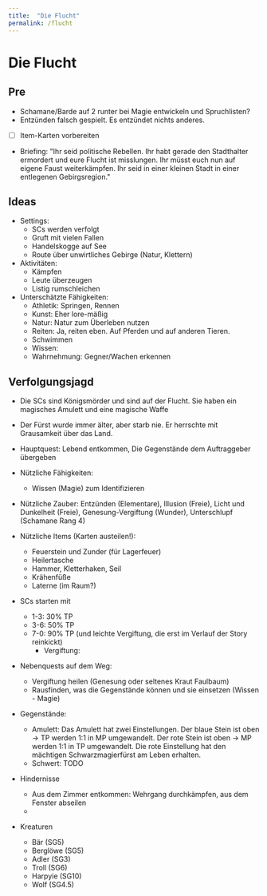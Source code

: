 ```yaml
---
title:  "Die Flucht"
permalink: /flucht
---
```


# Die Flucht
## Pre
- Schamane/Barde auf 2 runter bei Magie entwickeln und Spruchlisten?
- Entzünden falsch gespielt. Es entzündet nichts anderes.
- [ ] Item-Karten vorbereiten
- Briefing: "Ihr seid politische Rebellen. Ihr habt gerade den Stadthalter ermordert und eure Flucht ist misslungen. Ihr müsst euch nun auf eigene Faust weiterkämpfen. Ihr seid in einer kleinen Stadt in einer entlegenen Gebirgsregion."

## Ideas
- Settings:
  - SCs werden verfolgt
  - Gruft mit vielen Fallen
  - Handelskogge auf See
  - Route über unwirtliches Gebirge (Natur, Klettern)
- Aktivitäten:
  - Kämpfen
  - Leute überzeugen
  - Listig rumschleichen
- Unterschätzte Fähigkeiten:
  - Athletik: Springen, Rennen
  - Kunst: Eher lore-mäßig
  - Natur: Natur zum Überleben nutzen
  - Reiten: Ja, reiten eben. Auf Pferden und auf anderen Tieren.
  - Schwimmen 
  - Wissen: 
  - Wahrnehmung: Gegner/Wachen erkennen

## Verfolgungsjagd
- Die SCs sind Königsmörder und sind auf der Flucht. Sie haben ein magisches Amulett und eine magische Waffe
- Der Fürst wurde immer älter, aber starb nie. Er herrschte mit Grausamkeit über das Land.
- Hauptquest: Lebend entkommen, Die Gegenstände dem Auftraggeber übergeben

- Nützliche Fähigkeiten:
  - Wissen (Magie) zum Identifizieren
- Nützliche Zauber: Entzünden (Elementare), Illusion (Freie), Licht und Dunkelheit (Freie), Genesung-Vergiftung (Wunder), Unterschlupf (Schamane Rang 4)
- Nützliche Items (Karten austeilen!):
  - Feuerstein und Zunder (für Lagerfeuer)
  - Heilertasche
  - Hammer, Kletterhaken, Seil
  - Krähenfüße
  - Laterne (im Raum?)

- SCs starten mit
  - 1-3: 30% TP
  - 3-6: 50% TP
  - 7-0: 90% TP (und leichte Vergiftung, die erst im Verlauf der Story reinkickt)
    - Vergiftung: 
- Nebenquests auf dem Weg:
  - Vergiftung heilen (Genesung oder seltenes Kraut Faulbaum)
  - Rausfinden, was die Gegenstände können und sie einsetzen  (Wissen - Magie)

- Gegenstände:
  - Amulett: Das Amulett hat zwei Einstellungen. Der blaue Stein ist oben -> TP werden 1:1 in MP umgewandelt. Der rote Stein ist oben -> MP werden 1:1 in TP umgewandelt. Die rote Einstellung hat den mächtigen Schwarzmagierfürst am Leben erhalten.
  - Schwert: TODO

- Hindernisse
  - Aus dem Zimmer entkommen: Wehrgang durchkämpfen, aus dem Fenster abseilen
  - 


- Kreaturen
  - Bär (SG5)
  - Berglöwe (SG5)
  - Adler (SG3)
  - Troll (SG6)
  - Harpyie (SG10)
  - Wolf (SG4.5)